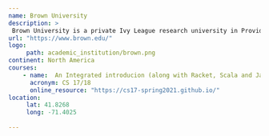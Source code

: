 ```yaml
---
name: Brown University
description: >
 Brown University is a private Ivy League research university in Providence, Rhode Island. 
url: "https://www.brown.edu/"
logo:
     path: academic_institution/brown.png
continent: North America
courses:
    - name:  An Integrated introducion (along with Racket, Scala and Java)
      acronym: CS 17/18
      online_resource: "https://cs17-spring2021.github.io/"
location:
     lat: 41.8268
     long: -71.4025
   
---
```

